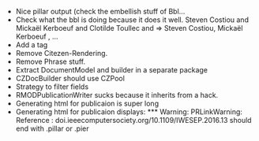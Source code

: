 - Nice pillar output (check the embellish stuff of Bbl...
- Check what the bbl is doing because it does it well. Steven Costiou and Mickaël Kerboeuf and Clotilde Toullec and => Steven Costiou, Mickaël Kerboeuf , ...
- Add a tag 
- Remove Citezen-Rendering.
- Remove Phrase stuff. 
- Extract DocumentModel and builder in a separate package
- CZDocBuilder should use CZPool
- Strategy to filter fields
- RMODPublicationWriter sucks because it inherits from a hack.
- Generating html for publicaion is super long
- Generating html for publicaion displays: *** Warning: PRLinkWarning: Reference : doi.ieeecomputersociety.org/10.1109/IWESEP.2016.13 should end with .pillar or .pier
